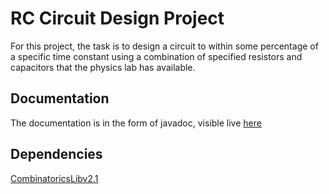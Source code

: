 # RC Circuit Design Project

For this project, the task is to design a circuit to within some percentage of a specific time constant using a combination of specified resistors and capacitors that the physics lab has available.

## Documentation

The documentation is in the form of javadoc, visible live [here](http://tjstretchalot.github.io/RC-Circuit-Series-Combinatrics)

## Dependencies

[CombinatoricsLibv2.1](https://github.com/dpaukov/combinatoricslib)